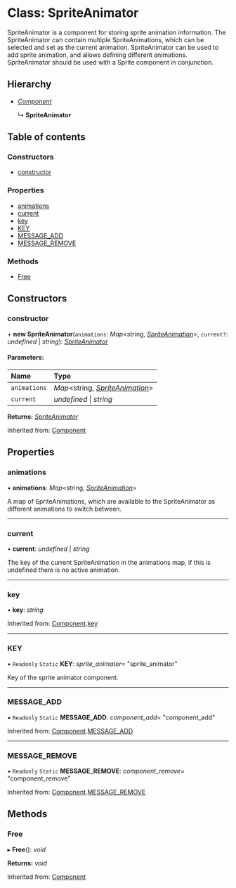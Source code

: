 # Class: SpriteAnimator

SpriteAnimator is a component for storing sprite animation information. The
SpriteAnimator can contain multiple SpriteAnimations, which can be selected
and set as the current animation.
SpriteAnimator can be used to add sprite animation, and allows defining
different animations.
SpriteAnimator should be used with a Sprite component in conjunction.

## Hierarchy

* [*Component*](component.md)

  ↳ **SpriteAnimator**

## Table of contents

### Constructors

- [constructor](spriteanimator.md#constructor)

### Properties

- [animations](spriteanimator.md#animations)
- [current](spriteanimator.md#current)
- [key](spriteanimator.md#key)
- [KEY](spriteanimator.md#key)
- [MESSAGE\_ADD](spriteanimator.md#message_add)
- [MESSAGE\_REMOVE](spriteanimator.md#message_remove)

### Methods

- [Free](spriteanimator.md#free)

## Constructors

### constructor

\+ **new SpriteAnimator**(`animations`: *Map*<string, [*SpriteAnimation*](spriteanimation.md)\>, `current?`: *undefined* \| *string*): [*SpriteAnimator*](spriteanimator.md)

#### Parameters:

Name | Type |
:------ | :------ |
`animations` | *Map*<string, [*SpriteAnimation*](spriteanimation.md)\> |
`current` | *undefined* \| *string* |

**Returns:** [*SpriteAnimator*](spriteanimator.md)

Inherited from: [Component](component.md)

## Properties

### animations

• **animations**: *Map*<string, [*SpriteAnimation*](spriteanimation.md)\>

A map of SpriteAnimations, which are available to the SpriteAnimator as
different animations to switch between.

___

### current

• **current**: *undefined* \| *string*

The key of the current SpriteAnimation in the animations map, if this is
undefined there is no active animation.

___

### key

• **key**: *string*

Inherited from: [Component](component.md).[key](component.md#key)

___

### KEY

▪ `Readonly` `Static` **KEY**: *sprite_animator*= "sprite\_animator"

Key of the sprite animator component.

___

### MESSAGE\_ADD

▪ `Readonly` `Static` **MESSAGE\_ADD**: *component_add*= "component\_add"

Inherited from: [Component](component.md).[MESSAGE_ADD](component.md#message_add)

___

### MESSAGE\_REMOVE

▪ `Readonly` `Static` **MESSAGE\_REMOVE**: *component_remove*= "component\_remove"

Inherited from: [Component](component.md).[MESSAGE_REMOVE](component.md#message_remove)

## Methods

### Free

▸ **Free**(): *void*

**Returns:** *void*

Inherited from: [Component](component.md)
